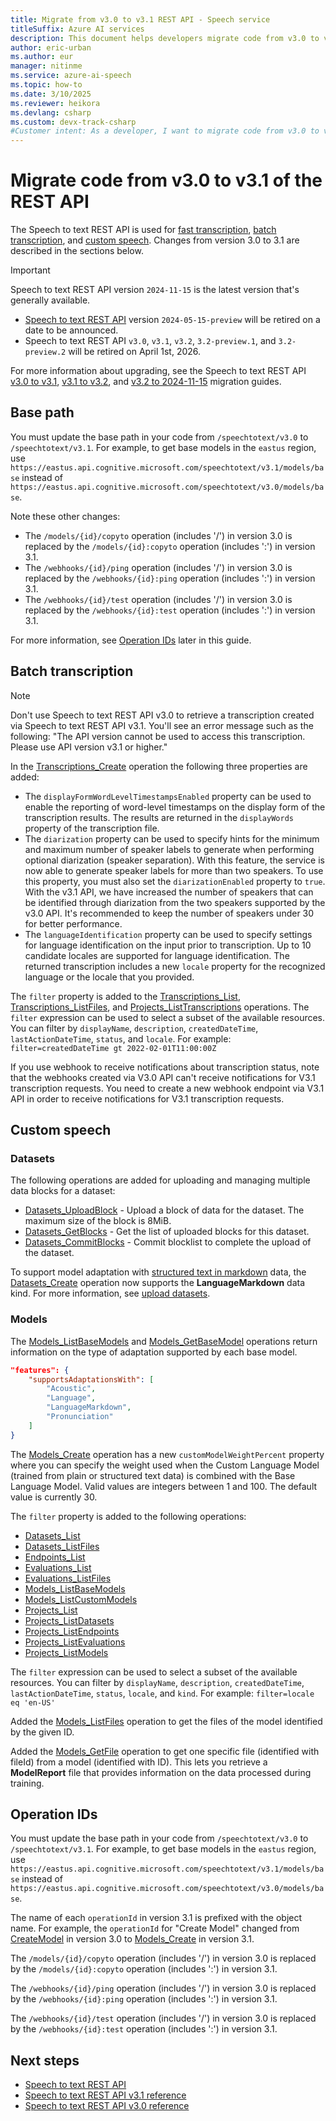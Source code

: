 ```yaml
---
title: Migrate from v3.0 to v3.1 REST API - Speech service
titleSuffix: Azure AI services
description: This document helps developers migrate code from v3.0 to v3.1 of the Speech to text REST API.
author: eric-urban
ms.author: eur
manager: nitinme
ms.service: azure-ai-speech
ms.topic: how-to
ms.date: 3/10/2025
ms.reviewer: heikora
ms.devlang: csharp
ms.custom: devx-track-csharp
#Customer intent: As a developer, I want to migrate code from v3.0 to v3.1 of the Speech to text REST API.
---
```


# Migrate code from v3.0 to v3.1 of the REST API

The Speech to text REST API is used for [fast transcription](./fast-transcription-create.md), [batch transcription](batch-transcription.md), and [custom speech](custom-speech-overview.md). Changes from version 3.0 to 3.1 are described in the sections below.

> [!IMPORTANT]
> Speech to text REST API version `2024-11-15` is the latest version that's generally available. 
> - [Speech to text REST API](rest-speech-to-text.md) version `2024-05-15-preview` will be retired on a date to be announced. 
> - Speech to text REST API `v3.0`, `v3.1`, `v3.2`, `3.2-preview.1`, and `3.2-preview.2` will be retired on April 1st, 2026. 
> 
> For more information about upgrading, see the Speech to text REST API [v3.0 to v3.1](migrate-v3-0-to-v3-1.md), [v3.1 to v3.2](migrate-v3-1-to-v3-2.md), and [v3.2 to 2024-11-15](migrate-2024-11-15.md) migration guides.

## Base path

You must update the base path in your code from `/speechtotext/v3.0` to `/speechtotext/v3.1`. For example, to get base models in the `eastus` region, use `https://eastus.api.cognitive.microsoft.com/speechtotext/v3.1/models/base` instead of `https://eastus.api.cognitive.microsoft.com/speechtotext/v3.0/models/base`.

Note these other changes:
- The `/models/{id}/copyto` operation (includes '/') in version 3.0 is replaced by the `/models/{id}:copyto` operation (includes ':') in version 3.1.
- The `/webhooks/{id}/ping` operation (includes '/') in version 3.0 is replaced by the `/webhooks/{id}:ping` operation (includes ':') in version 3.1.
- The `/webhooks/{id}/test` operation (includes '/') in version 3.0 is replaced by the `/webhooks/{id}:test` operation (includes ':') in version 3.1.

For more information, see [Operation IDs](#operation-ids) later in this guide.

## Batch transcription

> [!NOTE]
> Don't use Speech to text REST API v3.0 to retrieve a transcription created via Speech to text REST API v3.1. You'll see an error message such as the following: "The API version cannot be used to access this transcription. Please use API version v3.1 or higher."

In the [Transcriptions_Create](/rest/api/speechtotext/transcriptions/create) operation the following three properties are added:
- The `displayFormWordLevelTimestampsEnabled` property can be used to enable the reporting of word-level timestamps on the display form of the transcription results. The results are returned in the `displayWords` property of the transcription file.
- The `diarization` property can be used to specify hints for the minimum and maximum number of speaker labels to generate when performing optional diarization (speaker separation). With this feature, the service is now able to generate speaker labels for more than two speakers. To use this property, you must also set the `diarizationEnabled` property to `true`. With the v3.1 API, we have increased the number of speakers that can be identified through diarization from the two speakers supported by the v3.0 API. It's recommended to keep the number of speakers under 30 for better performance.
- The `languageIdentification` property can be used to specify settings for language identification on the input prior to transcription. Up to 10 candidate locales are supported for language identification. The returned transcription includes a new `locale` property for the recognized language or the locale that you provided. 

The `filter` property is added to the [Transcriptions_List](/rest/api/speechtotext/transcriptions/list), [Transcriptions_ListFiles](/rest/api/speechtotext/transcriptions/list-files), and [Projects_ListTranscriptions](/rest/api/speechtotext/projects/list-transcriptions) operations. The `filter` expression can be used to select a subset of the available resources. You can filter by `displayName`, `description`, `createdDateTime`, `lastActionDateTime`, `status`, and `locale`. For example: `filter=createdDateTime gt 2022-02-01T11:00:00Z`

If you use webhook to receive notifications about transcription status, note that the webhooks created via V3.0 API can't receive notifications for V3.1 transcription requests. You need to create a new webhook endpoint via V3.1 API in order to receive notifications for V3.1 transcription requests.

## Custom speech

### Datasets

The following operations are added for uploading and managing multiple data blocks for a dataset:
 - [Datasets_UploadBlock](/rest/api/speechtotext/datasets/upload-block) - Upload a block of data for the dataset. The maximum size of the block is 8MiB.
 - [Datasets_GetBlocks](/rest/api/speechtotext/datasets/get-blocks) - Get the list of uploaded blocks for this dataset.
 - [Datasets_CommitBlocks](/rest/api/speechtotext/datasets/commit-blocks) - Commit blocklist to complete the upload of the dataset. 

To support model adaptation with [structured text in markdown](how-to-custom-speech-test-and-train.md#structured-text-data-for-training) data, the [Datasets_Create](/rest/api/speechtotext/datasets/create) operation now supports the **LanguageMarkdown** data kind. For more information, see [upload datasets](how-to-custom-speech-upload-data.md#upload-datasets). 

### Models

The [Models_ListBaseModels](/rest/api/speechtotext/models/list-base-models) and [Models_GetBaseModel](/rest/api/speechtotext/models/get-base-model) operations return information on the type of adaptation supported by each base model.

```json 
"features": {
    "supportsAdaptationsWith": [
        "Acoustic",
        "Language",
        "LanguageMarkdown",
        "Pronunciation"
    ]
}
```

The [Models_Create](/rest/api/speechtotext/models/create) operation has a new `customModelWeightPercent` property where you can specify the weight used when the Custom Language Model (trained from plain or structured text data) is combined with the Base Language Model. Valid values are integers between 1 and 100. The default value is currently 30.

The `filter` property is added to the following operations:

- [Datasets_List](/rest/api/speechtotext/datasets/list)
- [Datasets_ListFiles](/rest/api/speechtotext/datasets/list-files)
- [Endpoints_List](/rest/api/speechtotext/endpoints/list)
- [Evaluations_List](/rest/api/speechtotext/evaluations/list)
- [Evaluations_ListFiles](/rest/api/speechtotext/evaluations/list-files)
- [Models_ListBaseModels](/rest/api/speechtotext/models/list-base-models)
- [Models_ListCustomModels](/rest/api/speechtotext/models/list-custom-models)
- [Projects_List](/rest/api/speechtotext/projects/list)
- [Projects_ListDatasets](/rest/api/speechtotext/projects/list-datasets)
- [Projects_ListEndpoints](/rest/api/speechtotext/projects/list-endpoints)
- [Projects_ListEvaluations](/rest/api/speechtotext/projects/list-evaluations)
- [Projects_ListModels](/rest/api/speechtotext/projects/list-models)

The `filter` expression can be used to select a subset of the available resources. You can filter by `displayName`, `description`, `createdDateTime`, `lastActionDateTime`, `status`, `locale`, and `kind`. For example: `filter=locale eq 'en-US'`

Added the [Models_ListFiles](/rest/api/speechtotext/models/list-files) operation to get the files of the model identified by the given ID.

Added the [Models_GetFile](/rest/api/speechtotext/models/get-file) operation to get one specific file (identified with fileId) from a model (identified with ID). This lets you retrieve a **ModelReport** file that provides information on the data processed during training. 

## Operation IDs

You must update the base path in your code from `/speechtotext/v3.0` to `/speechtotext/v3.1`. For example, to get base models in the `eastus` region, use `https://eastus.api.cognitive.microsoft.com/speechtotext/v3.1/models/base` instead of `https://eastus.api.cognitive.microsoft.com/speechtotext/v3.0/models/base`.

The name of each `operationId` in version 3.1 is prefixed with the object name. For example, the `operationId` for "Create Model" changed from [CreateModel](/rest/api/speechtotext/create-model/create-model?view=rest-speechtotext-v3.0&preserve-view=true) in version 3.0 to [Models_Create](/rest/api/speechtotext/models/create?view=rest-speechtotext-v3.1&preserve-view=true) in version 3.1.

The `/models/{id}/copyto` operation (includes '/') in version 3.0 is replaced by the `/models/{id}:copyto` operation (includes ':') in version 3.1.

The `/webhooks/{id}/ping` operation (includes '/') in version 3.0 is replaced by the `/webhooks/{id}:ping` operation (includes ':') in version 3.1.

The `/webhooks/{id}/test` operation (includes '/') in version 3.0 is replaced by the `/webhooks/{id}:test` operation (includes ':') in version 3.1.

## Next steps

* [Speech to text REST API](rest-speech-to-text.md)
* [Speech to text REST API v3.1 reference](/rest/api/speechtotext/operation-groups?view=rest-speechtotext-v3.1&preserve-view=true)
* [Speech to text REST API v3.0 reference](/rest/api/speechtotext/operation-groups?view=rest-speechtotext-v3.0&preserve-view=true)


